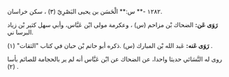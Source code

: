 ١٢٨٢ -** س:** الْحَسَن بن يحيى البَصْرِيّ (٣) ، سكن خراسان.

**رَوَى عَن:** الضحاك بْن مزاحم (س) ، وعكرمة مولى ابْن عَبَّاس، وأبي سهل كثير بْن زياد البرسا ني.

**رَوَى عَنه:** عَبد الله بْن المبارك (س) .ذكره أبو حاتم بْن حبان في كتاب "الثقات" (١) .

روى له النَّسَائي حديثا واحدا، عن الضحاك عن ابْن عَبَّاس أنه لم ير بالحجامة للصائم بأسا (٢) .